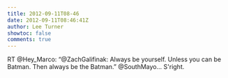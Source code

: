 ```yaml
---
title: 2012-09-11T08-46
date: 2012-09-11T08:46:41Z
author: Lee Turner
showtoc: false
comments: true
---
```


RT @Hey_Marco: “@ZachGalifinak: Always be yourself. Unless you can be Batman. Then always be the Batman.” @SouthMayo... S'right.


